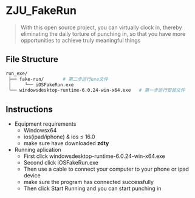 # ZJU_FakeRun

> With this open source project, you can virtually clock in, 
> thereby eliminating the daily torture of punching in, so that you have more opportunities to achieve truly meaningful things

## File Structure
```bash
run_exe/
 ├── fake-run/       # 第二步运行exe文件
 │     └── iOSFakeRun.exe
 └── windowsdesktop-runtime-6.0.24-win-x64.exe   # 第一步运行安装文件
```
## Instructions
- Equipment requirements
    - Windowsx64
    - ios(ipad/iphone) & ios ≤ 16.0
    - make sure have downloaded **zdty**
- Running aplication
    - First click windowsdesktop-runtime-6.0.24-win-x64.exe
    - Second click iOSFakeRun.exe
    - Then use a cable to connect your computer to your phone or ipad device
    - make sure the program has connected successfully
    - Then click Start Running and you can start punching in

